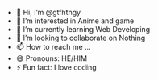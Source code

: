 - 👋 Hi, I’m @gtfhtngy
- 👀 I’m interested in Anime and game  
- 🌱 I’m currently learning Web Developing  
- 💞️ I’m looking to collaborate on Nothing
- 📫 How to reach me ...
- 😄 Pronouns: HE/HIM
- ⚡ Fun fact: I love coding

<!---
gtfhtngy/gtfhtngy is a ✨ special ✨ repository because its `README.md` (this file) appears on your GitHub profile.
You can click the Preview link to take a look at your changes.
--->
